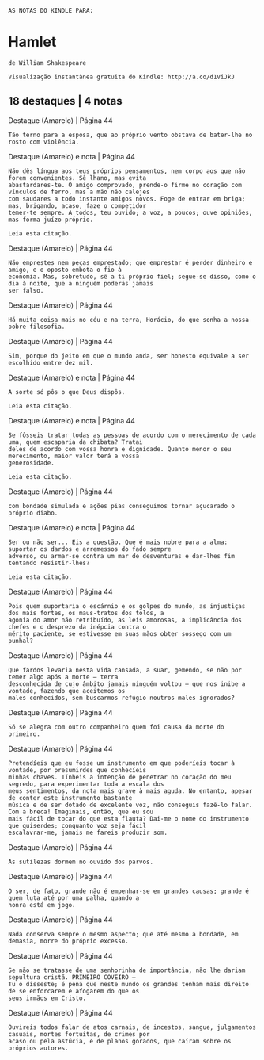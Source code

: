 ```
AS NOTAS DO KINDLE PARA:
```
# Hamlet

```
de William Shakespeare
```
```
Visualização instantânea gratuita do Kindle: http://a.co/d1ViJkJ
```
## 18 destaques | 4 notas

Destaque (Amarelo) | Página 44

```
Tão terno para a esposa, que ao próprio vento obstava de bater-lhe no rosto com violência.
```
Destaque (Amarelo) e nota | Página 44

```
Não dês língua aos teus próprios pensamentos, nem corpo aos que não forem convenientes. Sê lhano, mas evita
abastardares-te. O amigo comprovado, prende-o firme no coração com vínculos de ferro, mas a mão não calejes
com saudares a todo instante amigos novos. Foge de entrar em briga; mas, brigando, acaso, faze o competidor
temer-te sempre. A todos, teu ouvido; a voz, a poucos; ouve opiniões, mas forma juízo próprio.
```
```
Leia esta citação.
```
Destaque (Amarelo) | Página 44

```
Não emprestes nem peças emprestado; que emprestar é perder dinheiro e amigo, e o oposto embota o fio à
economia. Mas, sobretudo, sê a ti próprio fiel; segue-se disso, como o dia à noite, que a ninguém poderás jamais
ser falso.
```
Destaque (Amarelo) | Página 44

```
Há muita coisa mais no céu e na terra, Horácio, do que sonha a nossa pobre filosofia.
```
Destaque (Amarelo) | Página 44

```
Sim, porque do jeito em que o mundo anda, ser honesto equivale a ser escolhido entre dez mil.
```
Destaque (Amarelo) e nota | Página 44

```
A sorte só pôs o que Deus dispôs.
```
```
Leia esta citação.
```

Destaque (Amarelo) e nota | Página 44

```
Se fôsseis tratar todas as pessoas de acordo com o merecimento de cada uma, quem escaparia da chibata? Tratai
deles de acordo com vossa honra e dignidade. Quanto menor o seu merecimento, maior valor terá a vossa
generosidade.
```
```
Leia esta citação.
```
Destaque (Amarelo) | Página 44

```
com bondade simulada e ações pias conseguimos tornar açucarado o próprio diabo.
```
Destaque (Amarelo) e nota | Página 44

```
Ser ou não ser... Eis a questão. Que é mais nobre para a alma: suportar os dardos e arremessos do fado sempre
adverso, ou armar-se contra um mar de desventuras e dar-lhes fim tentando resistir-lhes?
```
```
Leia esta citação.
```
Destaque (Amarelo) | Página 44

```
Pois quem suportaria o escárnio e os golpes do mundo, as injustiças dos mais fortes, os maus-tratos dos tolos, a
agonia do amor não retribuído, as leis amorosas, a implicância dos chefes e o desprezo da inépcia contra o
mérito paciente, se estivesse em suas mãos obter sossego com um punhal?
```
Destaque (Amarelo) | Página 44

```
Que fardos levaria nesta vida cansada, a suar, gemendo, se não por temer algo após a morte — terra
desconhecida de cujo âmbito jamais ninguém voltou — que nos inibe a vontade, fazendo que aceitemos os
males conhecidos, sem buscarmos refúgio noutros males ignorados?
```
Destaque (Amarelo) | Página 44

```
Só se alegra com outro companheiro quem foi causa da morte do primeiro.
```
Destaque (Amarelo) | Página 44

```
Pretendíeis que eu fosse um instrumento em que poderíeis tocar à vontade, por presumirdes que conhecíeis
minhas chaves. Tínheis a intenção de penetrar no coração do meu segredo, para experimentar toda a escala dos
meus sentimentos, da nota mais grave à mais aguda. No entanto, apesar de conter este instrumento bastante
música e de ser dotado de excelente voz, não conseguis fazê-lo falar. Com a breca! Imaginais, então, que eu sou
mais fácil de tocar do que esta flauta? Dai-me o nome do instrumento que quiserdes; conquanto voz seja fácil
escalavrar-me, jamais me fareis produzir som.
```

Destaque (Amarelo) | Página 44

```
As sutilezas dormem no ouvido dos parvos.
```
Destaque (Amarelo) | Página 44

```
O ser, de fato, grande não é empenhar-se em grandes causas; grande é quem luta até por uma palha, quando a
honra está em jogo.
```
Destaque (Amarelo) | Página 44

```
Nada conserva sempre o mesmo aspecto; que até mesmo a bondade, em demasia, morre do próprio excesso.
```
Destaque (Amarelo) | Página 44

```
Se não se tratasse de uma senhorinha de importância, não lhe dariam sepultura cristã. PRIMEIRO COVEIRO —
Tu o disseste; é pena que neste mundo os grandes tenham mais direito de se enforcarem e afogarem do que os
seus irmãos em Cristo.
```
Destaque (Amarelo) | Página 44

```
Ouvireis todos falar de atos carnais, de incestos, sangue, julgamentos casuais, mortes fortuitas, de crimes por
acaso ou pela astúcia, e de planos gorados, que caíram sobre os próprios autores.
```

